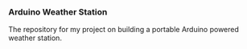 ### Arduino Weather Station

The repository for my project on building a portable Arduino powered weather station.


